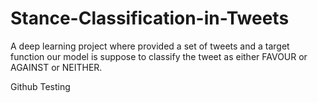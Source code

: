 # Stance-Classification-in-Tweets
A deep learning project where provided a set of tweets and a target function our model is suppose to classify the tweet as either FAVOUR or AGAINST or NEITHER.

Github Testing